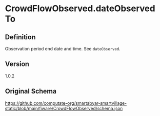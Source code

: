 # CrowdFlowObserved.dateObservedTo

## Definition
Observation period end date and time. See `dateObserved`.

## Version
1.0.2

## Original Schema
https://github.com/computate-org/smartabyar-smartvillage-static/blob/main/fiware/CrowdFlowObserved/schema.json
